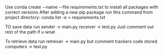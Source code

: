 Use conda create --name <env> --file requirements.txt to install all packages with correct versions
After adding a new pip package run this command from project directory: 
conda list -e > requirements.txt

TO save data run 
sender -> main.py
receiver -> test.py Just comment out rest of the path if u wnat

To retrieve data run
retreiver -> main.py but comment trackers code
stored computers -> test.py
